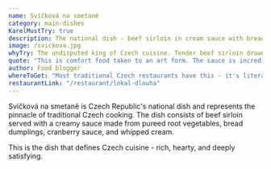 ```yaml
---
name: Svíčková na smetaně  
category: main-dishes
KarelMustTry: true
description: The national dish - beef sirloin in cream sauce with bread dumplings, cranberries, and whipped cream
image: /svickova.jpg
whyTry: The undisputed king of Czech cuisine. Tender beef sirloin drowning in silky cream sauce made from root vegetables, served with fluffy bread dumplings, cranberries, and a dollop of whipped cream. It's rich, hearty, and what Czechs dream about.
quote: "This is comfort food taken to an art form. The sauce is incredibly rich and the meat just falls apart. I couldn't finish it but I didn't want to stop eating it either!"
author: Food blogger
whereToGet: "Most traditional Czech restaurants have this - it's literally our national dish"
restaurantLink: "/restaurant/lokal-dlouha"
---
```


Svíčková na smetaně is Czech Republic's national dish and represents the pinnacle of traditional Czech cooking. The dish consists of beef sirloin served with a creamy sauce made from pureed root vegetables, bread dumplings, cranberry sauce, and whipped cream.

This is the dish that defines Czech cuisine - rich, hearty, and deeply satisfying.